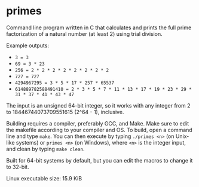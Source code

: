 # primes

Command line program written in C that calculates and prints the full prime factorization of a natural number (at least 2) using trial division.

Example outputs:

* `3 = 3`
* `69 = 3 * 23`
* `256 = 2 * 2 * 2 * 2 * 2 * 2 * 2 * 2`
* `727 = 727`
* `4294967295 = 3 * 5 * 17 * 257 * 65537`
* `614889782588491410 = 2 * 3 * 5 * 7 * 11 * 13 * 17 * 19 * 23 * 29 * 31 * 37 * 41 * 43 * 47`

The input is an unsigned 64-bit integer, so it works with any integer from 2 to 18446744073709551615 (2^64 - 1), inclusive.

Building requires a compiler, preferably GCC, and Make. Make sure to edit the makefile according to your compiler and OS. To build, open a command line and type `make`. You can then execute by typing `./primes <n>` (on Unix-like systems) or `primes <n>` (on Windows), where `<n>` is the integer input, and clean by typing `make clean`.

Built for 64-bit systems by default, but you can edit the macros to change it to 32-bit.

Linux executable size: 15.9 KiB

